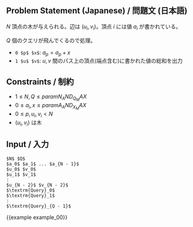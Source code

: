 Problem Statement (Japanese) / 問題文 (日本語)
---------

$N$ 頂点の木が与えられる。辺は $(u_i, v_i)$。頂点 $i$ には値 $a_i$ が書かれている。

$Q$ 個のクエリが飛んでくるので処理。

- `0 $p$ $x$`: $a_p = a_p + x$
- `1 $u$ $v$`: $u, v$ 間のパス上の頂点(端点含む)に書かれた値の総和を出力

Constraints / 制約
---------

- $1 \leq N, Q \leq {{param N_AND_Q_MAX}}$
- $0 \leq a_i, x \leq {{param A_AND_X_MAX}}$
- $0 \leq p, u_i, v_i < N$
- $(u_i, v_i)$ は木

Input / 入力
---------

~~~
$N$ $Q$
$a_0$ $a_1$ ... $a_{N - 1}$
$u_0$ $v_0$
$u_1$ $v_1$
:
$u_{N - 2}$ $v_{N - 2}$
$\textrm{Query}_0$
$\textrm{Query}_1$
:
$\textrm{Query}_{Q - 1}$
~~~

{{example example_00}}
